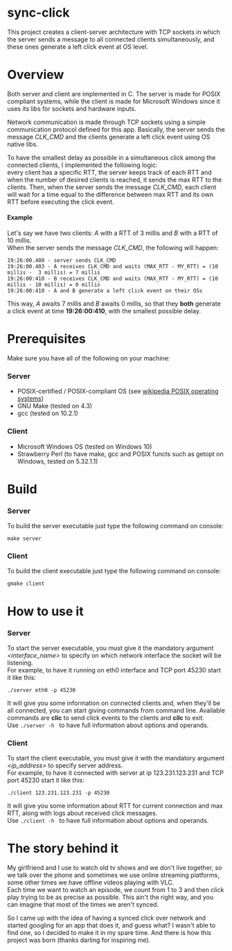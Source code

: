 # sync-click

This project creates a client-server architecture with TCP sockets in which the server sends a message to all connected clients simultaneously, and these ones generate a left click event at OS level.

# Overview

Both server and client are implemented in C. The server is made for POSIX compliant systems, while the client is made for Microsoft Windows since it uses its libs for sockets and hardware inputs.

Network communication is made through TCP sockets using a simple communication protocol defined for this app.
Basically, the server sends the message *CLK_CMD* and the clients generate a left click event using OS native libs.

To have the smallest delay as possible in a simultaneous click among the connected clients, I implemented the following logic:  
every client has a specific RTT, the server keeps track of each RTT and when the number of desired clients is reached, it sends the max RTT to the clients.
Then, when the server sends the message *CLK_CMD*, each client will wait for a time equal to the difference between max RTT and its own RTT before executing the click event.  

#### Example
Let's say we have two clients: *A* with a RTT of 3 millis and *B* with a RTT of 10 millis.  
When the server sends the message *CLK_CMD*, the following will happen:
	
 	19:26:00.400 - server sends CLK_CMD
 	19:26:00.403 - A receives CLK_CMD and waits (MAX_RTT - MY_RTT) = (10 millis -  3 millis) = 7 millis
  	19:26:00:410 - B receives CLK_CMD and waits (MAX_RTT - MY_RTT) = (10 millis - 10 millis) = 0 millis
	19:26:00:410 - A and B generate a left click event on their OSs
   
This way, *A* awaits 7 millis and *B* awaits 0 millis, so that they **both** generate a click event at time **19:26:00:410**, with the smallest possible delay.

# Prerequisites
Make sure you have all of the following on your machine:
### Server
- POSIX-certified / POSIX-compliant OS (see [wikipedia POSIX operating systems](https://en.wikipedia.org/wiki/POSIX#POSIX-oriented_operating_systems))
- GNU Make (tested on 4.3)
- gcc (tested on 10.2.1)
### Client
- Microsoft Windows OS (tested on Windows 10)
- Strawberry Perl (to have make, gcc and POSIX functs such as getopt on Windows, tested on 5.32.1.1)

# Build

### Server
To build the server executable just type the following command on console:

	make server

### Client
To build the client executable just type the following command on console:

	gmake client

# How to use it

### Server
To start the server executable, you must give it the mandatory argument *<interface_name>* to specify on which network interface the socket will be listening.  
For example, to have it running on eth0 interface and TCP port 45230 start it like this:
	
 	./server eth0 -p 45230

It will give you some information on connected clients and, when they'll be all connected, you can start giving commands from command line. Available commands are **clic** to send click events to the clients and **cilc** to exit.  
Use ```./server -h ``` to have full information about options and operands.

### Client
To start the client executable, you must give it with the mandatory argument *<ip_address>* to specify server address.  
For example, to have it connected with server at ip 123.231.123.231 and TCP port 45230 start it like this:
	
 	./client 123.231.123.231 -p 45230

It will give you some information about RTT for current connection and max RTT, along with logs about received click messages.  
Use ```./client -h ``` to have full information about options and operands.

# The story behind it
My girlfriend and I use to watch old tv shows and we don't live together, so we talk over the phone and sometimes we use online streaming platforms, some other times we have offline videos playing with VLC.    
Each time we want to watch an episode, we count from 1 to 3 and then click play trying to be as precise as possible. This ain't the right way, and you can imagine that most of the times we aren't synced.

So I came up with the idea of having a synced click over network and started googling for an app that does it, and guess what? I wasn't able to find one, so I decided to make it in my spare time. And there is how this project was born (thanks darling for inspiring me).
